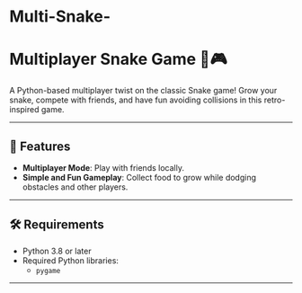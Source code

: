 # Multi-Snake-
# Multiplayer Snake Game 🐍🎮

A Python-based multiplayer twist on the classic Snake game! Grow your snake, compete with friends, and have fun avoiding collisions in this retro-inspired game.

---

## 🚀 Features

- **Multiplayer Mode**: Play with friends locally.
- **Simple and Fun Gameplay**: Collect food to grow while dodging obstacles and other players.

---

## 🛠 Requirements

- Python 3.8 or later
- Required Python libraries:
  - `pygame`

---

